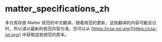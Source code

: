 # matter_specifications_zh

本仓库存放 Matter 规范的中文翻译。随着规范的更新，这些翻译的内容可能会过时，所以请以最新的规范内容为准。您可以从 [https://csa-iot.org/](https://csa-iot.org/) 中获取这些规范的原本。
